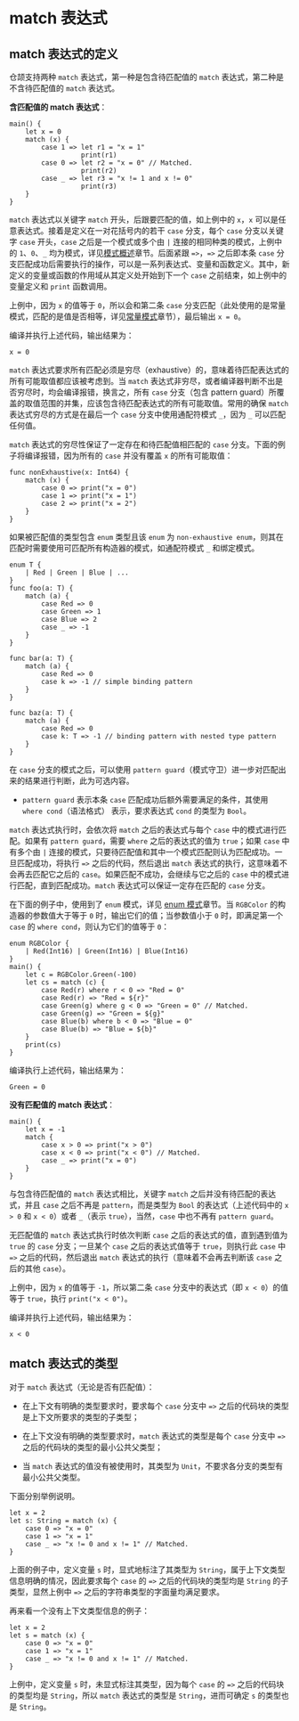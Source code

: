 # match 表达式

## match 表达式的定义

仓颉支持两种 `match` 表达式，第一种是包含待匹配值的 `match` 表达式，第二种是不含待匹配值的 `match` 表达式。

**含匹配值的 match 表达式**：

<!-- verify -->

```cangjie
main() {
    let x = 0
    match (x) {
        case 1 => let r1 = "x = 1"
                  print(r1)
        case 0 => let r2 = "x = 0" // Matched.
                  print(r2)
        case _ => let r3 = "x != 1 and x != 0"
                  print(r3)
    }
}
```

`match` 表达式以关键字 `match` 开头，后跟要匹配的值，如上例中的 `x`，`x` 可以是任意表达式。接着是定义在一对花括号内的若干 `case` 分支，每个 `case` 分支以关键字 `case` 开头，`case` 之后是一个模式或多个由 `|` 连接的相同种类的模式，上例中的 `1`、`0`、`_` 均为模式，详见[模式概述](../enum_and_pattern_match/pattern_overview.md)章节。后面紧跟 `=>`，`=>` 之后即本条 `case` 分支匹配成功后需要执行的操作，可以是一系列表达式、变量和函数定义。其中，新定义的变量或函数的作用域从其定义处开始到下一个 `case` 之前结束，如上例中的变量定义和 `print` 函数调用。

上例中，因为 `x` 的值等于 `0`，所以会和第二条 `case` 分支匹配（此处使用的是常量模式，匹配的是值是否相等，详见[常量模式](../enum_and_pattern_match/pattern_overview.md#常量模式)章节），最后输出 `x = 0`。

编译并执行上述代码，输出结果为：

```text
x = 0
```

`match` 表达式要求所有匹配必须是穷尽（exhaustive）的，意味着待匹配表达式的所有可能取值都应该被考虑到。当 `match` 表达式非穷尽，或者编译器判断不出是否穷尽时，均会编译报错，换言之，所有 `case` 分支（包含 pattern guard）所覆盖的取值范围的并集，应该包含待匹配表达式的所有可能取值。常用的确保 `match` 表达式穷尽的方式是在最后一个 `case` 分支中使用通配符模式 `_`，因为 `_` 可以匹配任何值。

`match` 表达式的穷尽性保证了一定存在和待匹配值相匹配的 `case` 分支。下面的例子将编译报错，因为所有的 `case` 并没有覆盖 `x` 的所有可能取值：

<!-- compile.error -->

```cangjie
func nonExhaustive(x: Int64) {
    match (x) {
        case 0 => print("x = 0")
        case 1 => print("x = 1")
        case 2 => print("x = 2")
    }
}
```

如果被匹配值的类型包含 `enum` 类型且该 `enum` 为 `non-exhaustive enum`，则其在匹配时需要使用可匹配所有构造器的模式，如通配符模式 `_` 和绑定模式。

<!-- compile -->

```cangjie
enum T {
    | Red | Green | Blue | ...
}
func foo(a: T) {
    match (a) {
        case Red => 0
        case Green => 1
        case Blue => 2
        case _ => -1
    }
}

func bar(a: T) {
    match (a) {
        case Red => 0
        case k => -1 // simple binding pattern
    }
}

func baz(a: T) {
    match (a) {
        case Red => 0
        case k: T => -1 // binding pattern with nested type pattern
    }
}
```

在 `case` 分支的模式之后，可以使用 `pattern guard`（模式守卫）进一步对匹配出来的结果进行判断，此为可选内容。

- `pattern guard` 表示本条 `case` 匹配成功后额外需要满足的条件，其使用 `where cond`（语法格式） 表示，要求表达式 `cond` 的类型为 `Bool`。

`match` 表达式执行时，会依次将 `match` 之后的表达式与每个 `case` 中的模式进行匹配。如果有 `pattern guard`，需要 `where` 之后的表达式的值为 `true`；如果 `case` 中有多个由 `|` 连接的模式，只要待匹配值和其中一个模式匹配则认为匹配成功。一旦匹配成功，将执行 `=>` 之后的代码，然后退出 `match` 表达式的执行，这意味着不会再去匹配它之后的 `case`。如果匹配不成功，会继续与它之后的 `case` 中的模式进行匹配，直到匹配成功。`match` 表达式可以保证一定存在匹配的 `case` 分支。

在下面的例子中，使用到了 `enum` 模式，详见 [enum 模式](../enum_and_pattern_match/pattern_overview.md#enum-模式)章节。当 `RGBColor` 的构造器的参数值大于等于 `0` 时，输出它们的值；当参数值小于 `0` 时，即满足第一个 `case` 的 `where cond`，则认为它们的值等于 `0`：

<!-- verify -->

```cangjie
enum RGBColor {
    | Red(Int16) | Green(Int16) | Blue(Int16)
}
main() {
    let c = RGBColor.Green(-100)
    let cs = match (c) {
        case Red(r) where r < 0 => "Red = 0"
        case Red(r) => "Red = ${r}"
        case Green(g) where g < 0 => "Green = 0" // Matched.
        case Green(g) => "Green = ${g}"
        case Blue(b) where b < 0 => "Blue = 0"
        case Blue(b) => "Blue = ${b}"
    }
    print(cs)
}
```

编译执行上述代码，输出结果为：

```text
Green = 0
```

**没有匹配值的 match 表达式**：

<!-- verify -->

```cangjie
main() {
    let x = -1
    match {
        case x > 0 => print("x > 0")
        case x < 0 => print("x < 0") // Matched.
        case _ => print("x = 0")
    }
}
```

与包含待匹配值的 `match` 表达式相比，关键字 `match` 之后并没有待匹配的表达式，并且 `case` 之后不再是 `pattern`，而是类型为 `Bool` 的表达式（上述代码中的 `x > 0` 和 `x < 0`）或者 `_`（表示 `true`），当然，`case` 中也不再有 `pattern guard`。

无匹配值的 `match` 表达式执行时依次判断 `case` 之后的表达式的值，直到遇到值为 `true` 的 `case` 分支；一旦某个 `case` 之后的表达式值等于 `true`，则执行此 `case` 中 `=>` 之后的代码，然后退出 `match` 表达式的执行（意味着不会再去判断该 `case` 之后的其他 `case`）。

上例中，因为 `x` 的值等于 `-1`，所以第二条 `case` 分支中的表达式（即 `x < 0`）的值等于 `true`，执行 `print("x < 0")`。

编译并执行上述代码，输出结果为：

```text
x < 0
```

## match 表达式的类型

对于 `match` 表达式（无论是否有匹配值）：

- 在上下文有明确的类型要求时，要求每个 `case` 分支中 `=>` 之后的代码块的类型是上下文所要求的类型的子类型；

- 在上下文没有明确的类型要求时，`match` 表达式的类型是每个 `case` 分支中 `=>` 之后的代码块的类型的最小公共父类型；

- 当 `match` 表达式的值没有被使用时，其类型为 `Unit`，不要求各分支的类型有最小公共父类型。

下面分别举例说明。

<!-- compile -->

```cangjie
let x = 2
let s: String = match (x) {
    case 0 => "x = 0"
    case 1 => "x = 1"
    case _ => "x != 0 and x != 1" // Matched.
}
```

上面的例子中，定义变量 `s` 时，显式地标注了其类型为 `String`，属于上下文类型信息明确的情况，因此要求每个 `case` 的 `=>` 之后的代码块的类型均是 `String` 的子类型，显然上例中 `=>` 之后的字符串类型的字面量均满足要求。

再来看一个没有上下文类型信息的例子：

<!-- compile -->

```cangjie
let x = 2
let s = match (x) {
    case 0 => "x = 0"
    case 1 => "x = 1"
    case _ => "x != 0 and x != 1" // Matched.
}
```

上例中，定义变量 `s` 时，未显式标注其类型，因为每个 `case` 的 `=>` 之后的代码块的类型均是 `String`，所以 `match` 表达式的类型是 `String`，进而可确定 `s` 的类型也是 `String`。
